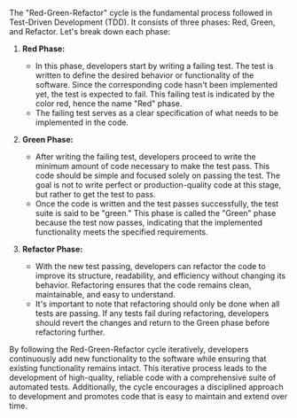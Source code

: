 The "Red-Green-Refactor" cycle is the fundamental process followed in Test-Driven Development (TDD). It consists of three phases: Red, Green, and Refactor. Let's break down each phase:

1. **Red Phase:**
   - In this phase, developers start by writing a failing test. The test is written to define the desired behavior or functionality of the software. Since the corresponding code hasn't been implemented yet, the test is expected to fail. This failing test is indicated by the color red, hence the name "Red" phase.
   - The failing test serves as a clear specification of what needs to be implemented in the code.

2. **Green Phase:**
   - After writing the failing test, developers proceed to write the minimum amount of code necessary to make the test pass. This code should be simple and focused solely on passing the test. The goal is not to write perfect or production-quality code at this stage, but rather to get the test to pass.
   - Once the code is written and the test passes successfully, the test suite is said to be "green." This phase is called the "Green" phase because the test now passes, indicating that the implemented functionality meets the specified requirements.

3. **Refactor Phase:**
   - With the new test passing, developers can refactor the code to improve its structure, readability, and efficiency without changing its behavior. Refactoring ensures that the code remains clean, maintainable, and easy to understand.
   - It's important to note that refactoring should only be done when all tests are passing. If any tests fail during refactoring, developers should revert the changes and return to the Green phase before refactoring further.

By following the Red-Green-Refactor cycle iteratively, developers continuously add new functionality to the software while ensuring that existing functionality remains intact. This iterative process leads to the development of high-quality, reliable code with a comprehensive suite of automated tests. Additionally, the cycle encourages a disciplined approach to development and promotes code that is easy to maintain and extend over time.